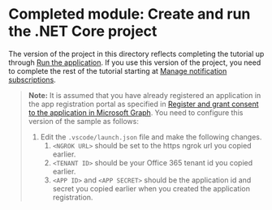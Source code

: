 # Completed module: Create and run the .NET Core project

The version of the project in this directory reflects completing the tutorial up through [Run the application](../../tutorial/06_run.md). If you use this version of the project, you need to complete the rest of the tutorial starting at [Manage notification subscriptions](../../tutorial/07_subbscription-management.md).

> **Note:** It is assumed that you have already registered an application in the app registration portal as specified in [Register and grant consent to the application in Microsoft Graph](../../tutorial/02_create-app.md). You need to configure this version of the sample as follows:
>
> 1. Edit the `.vscode/launch.json` file and make the following changes.
>     1.  `<NGROK URL>` should be set to the https ngrok url you copied earlier.
>     1.  `<TENANT ID>` should be your Office 365 tenant id you copied earlier.
>     1.  `<APP ID>` and `<APP SECRET>` should be the application id and secret you copied earlier when you created the application registration.